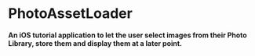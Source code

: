 # PhotoAssetLoader

__An iOS tutorial application to let the user select images from their Photo Library, store them and display them at a later point.__


